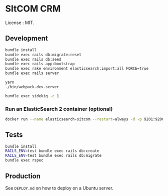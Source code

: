 # SItCOM CRM

License : MIT.

## Development

```sh
bundle install
bundle exec rails db:migrate:reset
bundle exec rails db:seed
bundle exec rails app:bootstrap
bundle exec rake environment elasticsearch:import:all FORCE=true
bundle exec rails server
```

```sh
yarn
./bin/webpack-dev-server
```

```sh
bundle exec sidekiq -c 1
```

### Run an ElasticSearch 2 container (optional)

```sh
docker run --name elasticsearch-sitcom --restart=always -d -p 9201:9200 -p 9301:9300 -e "discovery.type=single-node" -v "$PWD/.docker/elasticsearch/data":/usr/share/elasticsearch/data elasticsearch:7.4.2
```

## Tests

```sh
bundle install
RAILS_ENV=test bundle exec rails db:create
RAILS_ENV=test bundle exec rails db:migrate
bundle exec rspec
```

## Production

See `DEPLOY.md` on how to deploy on a Ubuntu server.
